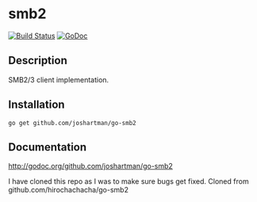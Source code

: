 smb2
====

[![Build Status](https://travis-ci.org/joshartman/go-smb2.svg?branch=master)](https://travis-ci.org/joshartman/go-smb2)
[![GoDoc](https://godoc.org/github.com/joshartman/go-smb2?status.svg)](http://godoc.org/github.com/joshartman/go-smb2)

Description
-----------

SMB2/3 client implementation.

Installation
------------

`go get github.com/joshartman/go-smb2`

Documentation
-------------

http://godoc.org/github.com/joshartman/go-smb2

I have cloned this repo as I was to make sure bugs get fixed.
Cloned from github.com/hirochachacha/go-smb2 
